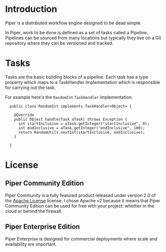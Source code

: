 # Introduction

Piper is a distributed workflow engine designed to be dead simple.

In Piper, work to be done is defined as a set of tasks called a Pipeline. Pipelines can be sourced from many locations but typically they live on a Git repository where they can be versioned and tracked.

# Tasks

Tasks are the basic building blocks of a pipeline. Each task has a type property which maps to a TaskHandler implementation which is responsible for carrying out the task.

For example here's the `RandomInt` `TaskHandler` implementation:

```
  public class RandomInt implements TaskHandler<Object> {

    @Override
    public Object handle(Task aTask) throws Exception {
      int startInclusive = aTask.getInteger("startInclusive", 0);
      int endInclusive = aTask.getInteger("endInclusive", 100);
      return RandomUtils.nextInt(startInclusive, endInclusive);
    }
    
  }
```



# License

## Piper Community Edition
Piper Community is a fully featured product released under version 2.0 of the [Apache License][] license. I chose Apache v2 because it means that Piper Community Edition can be used for free with your project: whether in the cloud or behind the firewall. 

## Piper Enterprise Edition
Piper Enterprise is designed for commercial deployments where scale and availability are important. 

[Apache License]: http://www.apache.org/licenses/LICENSE-2.0